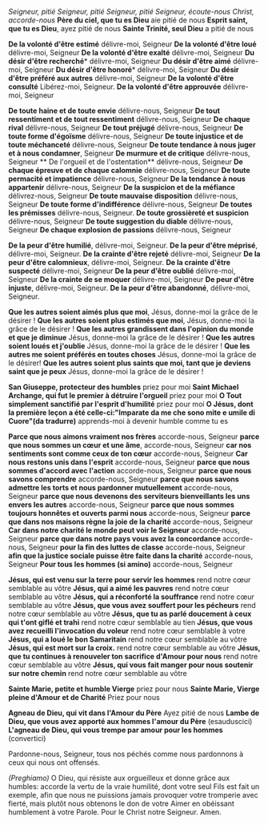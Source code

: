 _Seigneur, pitié_
_Seigneur, pitié_
_Seigneur, pitié_
_Seigneur, écoute-nous_
_Christ, accorde-nous_
**Père du ciel, que tu es Dieu** aie pitié de nous
**Esprit saint, que tu es Dieu**, ayez pitié de nous
**Sainte Trinité, seul Dieu** a pitié de nous

**De la volonté d'être estimé** délivre-moi, Seigneur
**De la volonté d'être loué** délivre-moi, Seigneur
**De la volonté d'être exalté** délivre-moi, Seigneur
**Du désir d'être recherché*** délivre-moi, Seigneur
**Du désir d'être aimé** délivre-moi, Seigneur
**Du désir d'être honoré*** délivre-moi, Seigneur
**Du désir d'être préféré aux autres** délivre-moi, Seigneur
**De la volonté d'être consulté** Libérez-moi, Seigneur.
**De la volonté d'être approuvée** délivre-moi, Seigneur

**De toute haine et de toute envie** délivre-nous, Seigneur
**De tout ressentiment et de tout ressentiment** délivre-nous, Seigneur
**De chaque rival** délivre-nous, Seigneur
**De tout préjugé** délivre-nous, Seigneur
**De toute forme d'égoïsme** délivre-nous, Seigneur
**De toute injustice et de toute méchanceté** délivre-nous, Seigneur
**De toute tendance à nous juger et à nous condamner**, Seigneur
**De murmure et de critique** délivre-nous, Seigneur
** De l'orgueil et de l'ostentation** délivre-nous, Seigneur
**De chaque épreuve et de chaque calomnie** délivre-nous, Seigneur
**De toute permacité et impatience** délivre-nous, Seigneur
**De la tendance à nous appartenir** délivre-nous, Seigneur
**De la suspicion et de la méfiance** délivrez-nous, Seigneur
**De toute mauvaise disposition** délivre-nous, Seigneur
**De toute forme d'indifférence** délivre-nous, Seigneur
**De toutes les prémisses** délivre-nous, Seigneur.
**De toute grossièreté et suspicion** délivre-nous, Seigneur
**De toute suggestion du diable** délivre-nous, Seigneur
**De chaque explosion de passions** délivre-nous, Seigneur

**De la peur d'être humilié**, délivre-moi, Seigneur.
**De la peur d'être méprisé**, délivre-moi, Seigneur.
**De la crainte d'être rejeté** délivre-moi, Seigneur
**De la peur d'être calomnieux**, délivre-moi, Seigneur.
**De la crainte d'être suspecté** délivre-moi, Seigneur
**De la peur d'être oublié** délivre-moi, Seigneur
**De la crainte de se moquer** délivre-moi, Seigneur
**De peur d'être injuste**, délivre-moi, Seigneur.
**De la peur d'être abandonné**, délivre-moi, Seigneur.

**Que les autres soient aimés plus que moi**, Jésus, donne-moi la grâce de le désirer !
**Que les autres soient plus estimés que moi**, Jésus, donne-moi la grâce de le désirer !
**Que les autres grandissent dans l'opinion du monde et que je diminue** Jésus, donne-moi la grâce de le désirer !
**Que les autres soient loués et j'oublie** Jésus, donne-moi la grâce de le désirer !
**Que les autres me soient préférés en toutes choses** Jésus, donne-moi la grâce de le désirer!
**Que les autres soient plus saints que moi, tant que je deviens saint que je peux** Jésus, donne-moi la grâce de le désirer !

**San Giuseppe, protecteur des humbles** priez pour moi
**Saint Michael Archange, qui fut le premier à détruire l'orgueil** priez pour moi
**O Tout simplement sanctifié par l'esprit d'humilité** priez pour moi
**O Jésus, dont la première leçon a été celle-ci:"Imparate da me che sono mite e umile di Cuore"(da tradurre)** apprends-moi à devenir humble comme tu es

**Parce que nous aimons vraiment nos frères**  accorde-nous, Seigneur
**parce que nous sommes un cœur et une âme**, accorde-nous, Seigneur
**car nos sentiments sont comme ceux de ton cœur**  accorde-nous, Seigneur
**Car nous restons unis dans l'esprit**  accorde-nous, Seigneur
**parce que nous sommes d'accord avec l'action**  accorde-nous, Seigneur
**parce que nous savons comprendre**  accorde-nous, Seigneur
**parce que nous savons admettre les torts et nous pardonner mutuellement**  accorde-nous, Seigneur
**parce que nous devenons des serviteurs bienveillants les uns envers les autres**  accorde-nous, Seigneur
**parce que nous sommes toujours honnêtes et ouverts parmi nous**  accorde-nous, Seigneur
**parce que dans nos maisons règne la joie de la charité**  accorde-nous, Seigneur
**Car dans notre charité le monde peut voir le Seigneur**  accorde-nous, Seigneur
**parce que dans notre pays vous avez la concordance**  accorde-nous, Seigneur
**pour la fin des luttes de classe**  accorde-nous, Seigneur
**afin que la justice sociale puisse être faite dans la charité**  accorde-nous, Seigneur
**Pour tous les hommes (si amino)**  accorde-nous, Seigneur

**Jésus, qui est venu sur la terre pour servir les hommes** rend notre cœur semblable au vôtre
**Jésus, qui a aimé les pauvres** rend notre cœur semblable au vôtre
**Jésus, qui a réconforté la souffrance** rend notre cœur semblable au vôtre
**Jésus, que vous avez souffert pour les pécheurs** rend notre cœur semblable au vôtre
**Jésus, que tu as parlé doucement à ceux qui t'ont giflé et trahi** rend notre cœur semblable au tien
**Jésus, que vous avez recueilli l'invocation du voleur** rend notre cœur semblable à votre
**Jésus, qui a loué le bon Samaritain** rend notre cœur semblable au vôtre
**Jésus, qui est mort sur la croix.** rend notre cœur semblable au vôtre
**Jésus, que tu continues à renouveler ton sacrifice d'Amour pour nous** rend notre cœur semblable au vôtre
**Jésus, qui vous fait manger pour nous soutenir sur notre chemin** rend notre cœur semblable au vôtre

**Sainte Marie, petite et humble Vierge** priez pour nous
**Sainte Marie, Vierge pleine d'Amour et de Charité** Priez pour nous

**Agneau de Dieu, qui vit dans l'Amour du Père**
Ayez pitié de nous
**Lambe de Dieu, que vous avez apporté aux hommes l'amour du Père**
(esauduscici)
**L'agneau de Dieu, qui vous trempe par amour pour les hommes**
(convertici)

Pardonne-nous, Seigneur, tous nos péchés
comme nous pardonnons à ceux qui nous ont offensés.

_(Preghiamo)_
O Dieu, qui résiste aux orgueilleux et donne grâce aux humbles: accorde la vertu de la vraie humilité,
dont votre seul Fils est fait un exemple, afin que nous ne puissions jamais provoquer votre tromperie
avec fierté, mais plutôt nous obtenons le don de votre Aimer en obéissant humblement à votre Parole.
Pour le Christ notre Seigneur.
Amen.